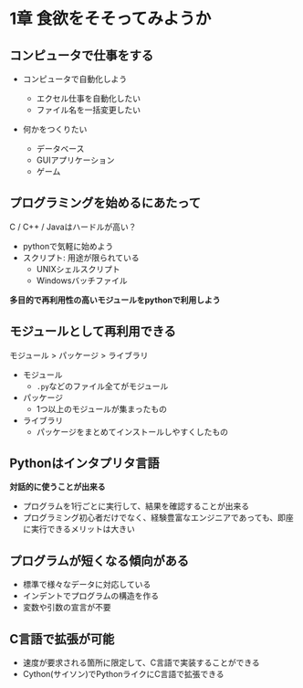 # 1章 食欲をそそってみようか
## コンピュータで仕事をする
- コンピュータで自動化しよう
  - エクセル仕事を自動化したい
  - ファイル名を一括変更したい

- 何かをつくりたい
  - データベース
  - GUIアプリケーション
  - ゲーム

## プログラミングを始めるにあたって
C / C++ / Javaはハードルが高い？
- pythonで気軽に始めよう
- スクリプト: 用途が限られている
  - UNIXシェルスクリプト
  - Windowsバッチファイル

**多目的で再利用性の高いモジュールをpythonで利用しよう**

## モジュールとして再利用できる
モジュール > パッケージ > ライブラリ

- モジュール
  - `.py`などのファイル全てがモジュール
- パッケージ
  - 1つ以上のモジュールが集まったもの
- ライブラリ
  - パッケージをまとめてインストールしやすくしたもの

## Pythonはインタプリタ言語
**対話的に使うことが出来る**

- プログラムを1行ごとに実行して、結果を確認することが出来る
- プログラミング初心者だけでなく、経験豊富なエンジニアであっても、即座に実行できるメリットは大きい

## プログラムが短くなる傾向がある
- 標準で様々なデータに対応している
- インデントでプログラムの構造を作る
- 変数や引数の宣言が不要

## C言語で拡張が可能
- 速度が要求される箇所に限定して、C言語で実装することができる
- Cython(サイソン)でPythonライクにC言語で拡張できる
